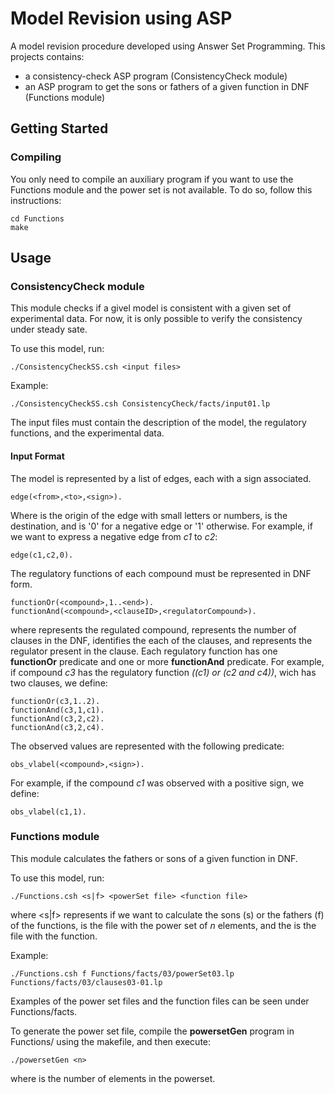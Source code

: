 # Model Revision using ASP

A model revision procedure developed using Answer Set Programming.
This projects contains:
* a consistency-check ASP program (ConsistencyCheck module)
* an ASP program to get the sons or fathers of a given function in DNF (Functions module)

## Getting Started

### Compiling

You only need to compile an auxiliary program if you want to use the Functions module and the power set is not available.
To do so, follow this instructions:

```
cd Functions
make
```

## Usage

### ConsistencyCheck module

This module checks if a givel model is consistent with a given set of experimental data.
For now, it is only possible to verify the consistency under steady sate.

To use this model, run:

```
./ConsistencyCheckSS.csh <input files>
```

Example:
```
./ConsistencyCheckSS.csh ConsistencyCheck/facts/input01.lp
```

The input files must contain the description of the model, the regulatory functions, and the experimental data.

#### Input Format

The model is represented by a list of edges, each with a sign associated.
```
edge(<from>,<to>,<sign>).
```
Where <from> is the origin of the edge with small letters or numbers, <to> is the destination, and <sign> is '0' for a negative edge or '1' otherwise.
For example, if we want to express a negative edge from *c1* to *c2*:
```
edge(c1,c2,0).
```

The regulatory functions of each compound must be represented in DNF form.
```
functionOr(<compound>,1..<end>).
functionAnd(<compound>,<clauseID>,<regulatorCompound>).
```
where <compound> represents the regulated compound, <end> represents the number of clauses in the DNF, <clauseID> identifies the each of the clauses, and <regulatorCompound> represents the regulator present in the clause.
Each regulatory function has one **functionOr** predicate and one or more **functionAnd** predicate.
For example, if compound *c3* has the regulatory function *((c1) or (c2 and c4))*, wich has two clauses, we define:
```
functionOr(c3,1..2).
functionAnd(c3,1,c1).
functionAnd(c3,2,c2).
functionAnd(c3,2,c4).
```

The observed values are represented with the following predicate:
```
obs_vlabel(<compound>,<sign>).
```
For example, if the compound *c1* was observed with a positive sign, we define:
```
obs_vlabel(c1,1).
```

### Functions module

This module calculates the fathers or sons of a given function in DNF.

To use this model, run:

```
./Functions.csh <s|f> <powerSet file> <function file>
```
where <s|f> represents if we want to calculate the sons (s) or the fathers (f) of the functions, <powerSet file> is the file with the power set of *n* elements, and the <function file> is the file with the function.

Example:
```
./Functions.csh f Functions/facts/03/powerSet03.lp Functions/facts/03/clauses03-01.lp
```

Examples of the power set files and the function files can be seen under Functions/facts.

To generate the power set file, compile the **powersetGen** program in Functions/ using the makefile, and then execute:
```
./powersetGen <n>
```
where <n> is the number of elements in the powerset.

